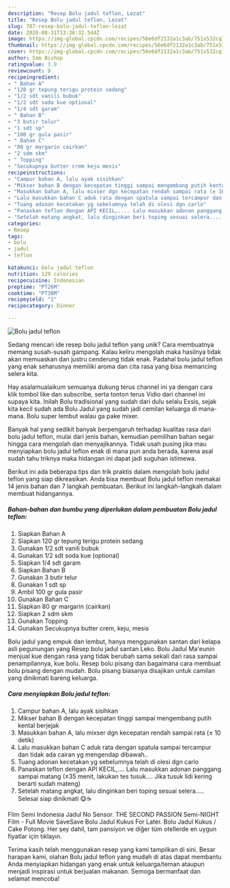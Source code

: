 ```yaml
---
description: "Resep Bolu jadul teflon, Lezat"
title: "Resep Bolu jadul teflon, Lezat"
slug: 787-resep-bolu-jadul-teflon-lezat
date: 2020-08-31T13:38:32.544Z
image: https://img-global.cpcdn.com/recipes/56e6df2132a1c3ab/751x532cq70/bolu-jadul-teflon-foto-resep-utama.jpg
thumbnail: https://img-global.cpcdn.com/recipes/56e6df2132a1c3ab/751x532cq70/bolu-jadul-teflon-foto-resep-utama.jpg
cover: https://img-global.cpcdn.com/recipes/56e6df2132a1c3ab/751x532cq70/bolu-jadul-teflon-foto-resep-utama.jpg
author: Sam Bishop
ratingvalue: 3.9
reviewcount: 9
recipeingredient:
- " Bahan A"
- "120 gr tepung terigu protein sedang"
- "1/2 sdt vanili bubuk"
- "1/2 sdt soda kue optional"
- "1/4 sdt garam"
- " Bahan B"
- "3 butir telur"
- "1 sdt sp"
- "100 gr gula pasir"
- " Bahan C"
- "80 gr margarin cairkan"
- "2 sdm skm"
- " Topping"
- "Secukupnya butter crem keju mesis"
recipeinstructions:
- "Campur bahan A, lalu ayak sisihkan"
- "Mikser bahan B dengan kecepatan tinggi sampai mengembang putih kental berjejak"
- "Masukkan bahan A, lalu mixser dgn kecepatan rendah sampai rata (± 10 detik)"
- "Lalu masukkan bahan C aduk rata dengan spatula sampai tercampur dan tidak ada cairan yg mengendap dibawah.."
- "Tuang adonan kecetakan yg sebelumnya telah di olesi dgn carlo"
- "Panaskan teflon dengan API KECIL,.... Lalu masukkan adonan panggang sampai matang (±35 menit, lakukan tes tusuk.... Jika tusuk lidi kering berarti sudah mateng)"
- "Setelah matang angkat, lalu dinginkan beri toping sesuai selera..... Selesai siap dinikmati 😋☕"
categories:
- Resep
tags:
- bolu
- jadul
- teflon

katakunci: bolu jadul teflon 
nutrition: 129 calories
recipecuisine: Indonesian
preptime: "PT26M"
cooktime: "PT38M"
recipeyield: "1"
recipecategory: Dinner

---
```



![Bolu jadul teflon](https://img-global.cpcdn.com/recipes/56e6df2132a1c3ab/751x532cq70/bolu-jadul-teflon-foto-resep-utama.jpg)

Sedang mencari ide resep bolu jadul teflon yang unik? Cara membuatnya memang susah-susah gampang. Kalau keliru mengolah maka hasilnya tidak akan memuaskan dan justru cenderung tidak enak. Padahal bolu jadul teflon yang enak seharusnya memiliki aroma dan cita rasa yang bisa memancing selera kita.

Hay asalamualaikum semuanya dukung terus channel ini ya dengan cara klik tombol like dan subscribe, serta tonton terus Vidio dari channel ini supaya kita. Inilah Bolu tradisional yang sudah dari dulu selalu Exsis, sejak kita kecil sudah ada Bolu Jadul yang sudah jadi cemilan keluarga di mana-mana. Bolu super lembut walau ga pake mixer.

Banyak hal yang sedikit banyak berpengaruh terhadap kualitas rasa dari bolu jadul teflon, mulai dari jenis bahan, kemudian pemilihan bahan segar hingga cara mengolah dan menyajikannya. Tidak usah pusing jika mau menyiapkan bolu jadul teflon enak di mana pun anda berada, karena asal sudah tahu triknya maka hidangan ini dapat jadi suguhan istimewa.


Berikut ini ada beberapa tips dan trik praktis dalam mengolah bolu jadul teflon yang siap dikreasikan. Anda bisa membuat Bolu jadul teflon memakai 14 jenis bahan dan 7 langkah pembuatan. Berikut ini langkah-langkah dalam membuat hidangannya.

<!--inarticleads1-->

##### Bahan-bahan dan bumbu yang diperlukan dalam pembuatan Bolu jadul teflon:

1. Siapkan  Bahan A
1. Siapkan 120 gr tepung terigu protein sedang
1. Gunakan 1/2 sdt vanili bubuk
1. Gunakan 1/2 sdt soda kue (optional)
1. Siapkan 1/4 sdt garam
1. Siapkan  Bahan B
1. Gunakan 3 butir telur
1. Gunakan 1 sdt sp
1. Ambil 100 gr gula pasir
1. Gunakan  Bahan C
1. Siapkan 80 gr margarin (cairkan)
1. Siapkan 2 sdm skm
1. Gunakan  Topping
1. Gunakan Secukupnya butter crem, keju, mesis


Bolu jadul yang empuk dan lembut, hanya menggunakan santan dari kelapa asli pegunungan yang Resep bolu jadul santan Leko. Bolu Jadul Ma&#39;eunin menjual kue dengan rasa yang tidak berubah sama sekali dari rasa sampai penampilannya, kue bolu. Resep bolu pisang dan bagaimana cara membuat bolu pisang dengan mudah. Bolu pisang biasanya disajikan untuk camilan yang dinikmati bareng keluarga. 

<!--inarticleads2-->

##### Cara menyiapkan Bolu jadul teflon:

1. Campur bahan A, lalu ayak sisihkan
1. Mikser bahan B dengan kecepatan tinggi sampai mengembang putih kental berjejak
1. Masukkan bahan A, lalu mixser dgn kecepatan rendah sampai rata (± 10 detik)
1. Lalu masukkan bahan C aduk rata dengan spatula sampai tercampur dan tidak ada cairan yg mengendap dibawah..
1. Tuang adonan kecetakan yg sebelumnya telah di olesi dgn carlo
1. Panaskan teflon dengan API KECIL,.... Lalu masukkan adonan panggang sampai matang (±35 menit, lakukan tes tusuk.... Jika tusuk lidi kering berarti sudah mateng)
1. Setelah matang angkat, lalu dinginkan beri toping sesuai selera..... Selesai siap dinikmati 😋☕


Flim Semi Indonesia Jadul No Sensor. THE SECOND PASSION Semi-NIGHT Film - Full Movie SaveSave Bolu Jadul Kukus For Later. Bolu Jadul Kukus / Cake Potong. Her şey dahil, tam pansiyon ve diğer tüm otellerde en uygun fiyatlar için tıklayın. 

Terima kasih telah menggunakan resep yang kami tampilkan di sini. Besar harapan kami, olahan Bolu jadul teflon yang mudah di atas dapat membantu Anda menyiapkan hidangan yang enak untuk keluarga/teman ataupun menjadi inspirasi untuk berjualan makanan. Semoga bermanfaat dan selamat mencoba!
